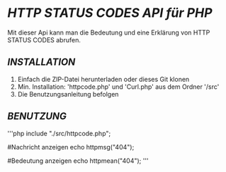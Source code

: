 # _HTTP STATUS CODES API für PHP_
Mit dieser Api kann man die Bedeutung und eine Erkl&auml;rung von HTTP STATUS CODES abrufen.

## _INSTALLATION_
1. Einfach die ZIP-Datei herunterladen oder dieses Git klonen
2. Min. Installation: 'httpcode.php' und 'Curl.php' aus dem Ordner '/src'
3. Die Benutzungsanleitung befolgen

## _BENUTZUNG_
'''php
include "./src/httpcode.php";

#Nachricht anzeigen
echo httpmsg("404");

#Bedeutung anzeigen
echo httpmean("404");
'''
